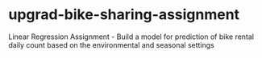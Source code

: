 # upgrad-bike-sharing-assignment
Linear Regression Assignment - Build a model for prediction of bike rental daily count based on the environmental and seasonal settings

